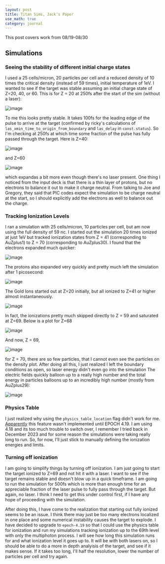 ```yaml
---
layout: post
title: Titan Sims, Jack's Paper 
use_math: true
category: journal
---
```


This post covers work from 08/19-08/30

## Simulations

### Seeing the stability of different initial charge states

I used a 25 cells/micron, 20 particles per cell and a reduced density of 10 times the critical density (instead of 59 times), initial temperature of 1eV. I wanted to see if the target was stable assuming an initial charge state of Z=20, 40, or 60. This is for Z = 20 at 250fs after the start of the sim (without a laser):

![image](https://github.com/user-attachments/assets/101b7967-d2cb-430a-84cb-d79c8861b55e)

To me this looks pretty stable. It takes 100fs for the leading edge of the pulse to arrive at the target (confirmed by ricky's calculations of `las_xmin_time_to_origin_from_boundary` and `las_delay` in `const.status`). So I'm checking at 250fs at which time some fraction of the pulse has fully passed through the target. Here is Z=40: 

![image](https://github.com/user-attachments/assets/032dd12d-5c82-4c24-9932-e50eed34d4b7)

and Z=60

![image](https://github.com/user-attachments/assets/9cb2d011-3a85-4a6d-b932-440c2107896a)

which expandas a bit more even though there's no laser present. One thing I noticed from the input deck is that there is a thin layer of protons, but no electrons to balance it out to make it charge neutral. From talking to Joe and Gregory, they said that PIC codes expect the simulation to be charge neutral at the start, so I should explicitly add the electrons as well to balance out the charge.

### Tracking Ionization Levels

I ran a simulation with 25 cells/micron, 10 particles per cell, but am now using the full density of 59 nc. I started out the simulation 20 times ionized at just 1eV but tracked ionization states from Z = 41 (corresponding to AuZplus1) to Z = 70 (corresponding to AuZplus30). I found that the electrons expanded much quicker: 

![image](https://github.com/user-attachments/assets/d5855a17-7a65-4ece-a54b-5ee8961375aa)

The protons also expanded very quickly and pretty much left the simulation after 1 picosecond: 

![image](https://github.com/user-attachments/assets/b3719d79-4775-4514-a434-baf910add71c)

The Gold Ions started out at Z=20 initially, but all ionized to Z=41 or higher almost instantaneously.

![image](https://github.com/user-attachments/assets/e2b2c622-5152-452a-b45f-1f87b7808e69)

In fact, the ionizations pretty much skipped directly to Z = 59 and saturated at Z=69. Below is a plot for Z=68

![image](https://github.com/user-attachments/assets/53793d80-ec72-4228-9737-f9b66cbb5ae6)

And now, Z = 69, 

![image](https://github.com/user-attachments/assets/cbc49ba8-665b-42d7-be72-ed1086143d6d)

for Z = 70, there are so few particles, that I cannot even see the particles on the density plot. After doing all this, I just realized I left the boundary conditions as open, so laser energy didn't even go into the simulation The electric fields quickly balloon up to a really high number and the total energy in particles balloons up to an incredibly high number (mostly from AuZplus29): 

![image](https://github.com/user-attachments/assets/aba3546c-e67e-45aa-8f5b-ae39813dca91)

### Physics Table

I just realized why using the `physics_table_location` flag didn't work for me. [Apparently](https://epochpic.github.io/documentation/input_deck/input_deck_species.html) this feature wasn't implemented until EPOCH 4.19. I am using 4.18 and its too much trouble to switch over, I remember I tried back in December 2023 and for some reason the simulations were taking really long to run. So, for now, I'll just stick to manually defining the ionization energies and limits.

### Turning off ionization

I am going to simplify things by turning off ionization. I am just going to start the target ionized to Z=69 and not hit it with a laser. I want to see if the target remains stable and doesn't blow up in a quick timeframe. I am going to run the simulation for 500fs which is more than enough time for an appreciable fraction of the laser pulse to fully pass through the target. But again, no laser. I think I need to get this under control first, if I have any hope of proceeding with the simulation.

After doing this, I have come to the realization that starting out fully ionized seems to be an issue. I think there may just be too many electrons localized in one place and some numerical instability causes the target to explode. I have decided to upgrade to `epoch-4.19` so that I could use the physics table for ionization and run my simulations tracking ionization up to the 69th level with only the multiphoton process. I will see how long this simulation runs for and what ionization level it goes up to. It will be with both lasers on, so I should be able to do a more in depth analyisis of the target, and see if it makes sense. If it takes too long, I'll half the resolution, lower the number of particles per cell and try again. 














